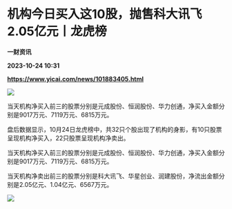 # 机构今日买入这10股，抛售科大讯飞2.05亿元丨龙虎榜
**一财资讯**

**2023-10-24 10:31**

**https://www.yicai.com/news/101883405.html**

![](https://imgcdn.yicai.com/uppics/slides/2023/10/2b5b3e4bae080f522ebb42556b0410db.jpg)

当天机构净买入前三的股票分别是元成股份、恒润股份、华力创通，净买入金额分别是9017万元、7119万元、6815万元。

盘后数据显示，10月24日龙虎榜中，共32只个股出现了机构的身影，有10只股票呈现机构净买入，22只股票呈现机构净卖出。

当天机构净买入前三的股票分别是元成股份、恒润股份、华力创通，净买入金额分别是9017万元、7119万元、6815万元。

当天机构净卖出前三的股票分别是科大讯飞、华星创业、润建股份，净流出金额分别是2.05亿元、1.04亿元、6567万元。

![](https://imgcdn.yicai.com/uppics/images/2023/10/e941aa4a81099af6c58107fc44022d1a.jpg)